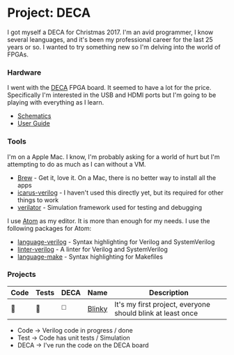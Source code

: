 # **Project:** DECA

I got myself a DECA for Christmas 2017. I'm an avid programmer, I know several leanguages, and it's been my professional career for the last 25 years or so. I wanted to try something new so I'm delving into the world of FPGAs.

### Hardware

I went with the [DECA](https://www.arrow.com/en/products/deca/arrow-development-tools) FPGA board. It seemed to have a lot for the price. Specifically I'm interested in the USB and HDMI ports but I'm going to be playing with everything as I learn.

* [Schematics](https://github.com/zaun/DECA/raw/master/documents/decaschematic.pdf)
* [User Guide](https://github.com/zaun/DECA/raw/master/documents/deca_user_manual_rev1.pdf)

### Tools

I'm on a Apple Mac. I know, I'm probably asking for a world of hurt but I'm attempting to do as much as I can without a VM.

* [Brew](https://brew.sh/) - Get it, love it. On a Mac, there is no better way to install all the apps
* [icarus-verilog](http://brewformulas.org/IcarusVerilog) - I haven't used this directly yet, but its required for other things to work
* [verilator](http://brewformulas.org/verilator) - Simulation framework used for testing and debugging

I use [Atom](https://atom.io/) as my editor. It is more than enough for my needs. I use the following packages for Atom:

* [language-verilog](https://atom.io/packages/language-verilog) - Syntax highlighting for Verilog and SystemVerilog
* [linter-verilog](https://atom.io/packages/linter-verilog) - A linter for Verilog and SystemVerilog
* [language-make](https://atom.io/packages/language-make) - Syntax highlighting for Makefiles

### Projects

Code | Tests | DECA | Name | Description
---- | ----- | ---- | ---- | -----------
:white_square_button: | :white_square_button: | :white_medium_square: | [Blinky](/zaun/DECA/tree/master/blinky) | It's my first project, everyone should blink at least once

* Code -> Verilog code in progress / done
* Test -> Code has unit tests / Simulation
* DECA -> I've run the code on the DECA board
